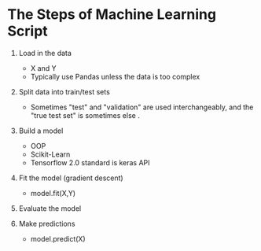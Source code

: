 # The Steps of Machine Learning Script

1. Load in the data
	- X and Y
	- Typically use Pandas unless the data is too complex

2. Split data into train/test sets
	- Sometimes "test" and "validation" are used interchangeably, and the "true test set" is sometimes else .
3. Build a model
	- OOP 
	- Scikit-Learn
	- Tensorflow 2.0 standard is keras API 
4. Fit the model (gradient descent)
	- model.fit(X,Y)
5. Evaluate the model
6. Make predictions
	- model.predict(X)